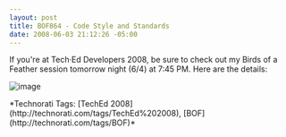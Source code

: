 ```yaml
---
layout: post
title: BOF864 - Code Style and Standards
date: 2008-06-03 21:12:26 -05:00
---
```


If you're at Tech·Ed Developers 2008, be sure to check out my Birds of a Feather session tomorrow night (6/4) at 7:45 PM. Here are the details:

![image](http://gwb.blob.core.windows.net/sdorman/WindowsLiveWriter/BirdsofaFeathersessionCodeStyleandStanda_F769/image_thumb.png)
  <div class="wlWriterSmartContent" id="scid:0767317B-992E-4b12-91E0-4F059A8CECA8:3d4dbcd5-7a53-467f-a965-587159fc14f8" style="padding-right: 0px; display: inline; padding-left: 0px; padding-bottom: 0px; margin: 0px; padding-top: 0px">*Technorati Tags: [TechEd 2008](http://technorati.com/tags/TechEd%202008), [BOF](http://technorati.com/tags/BOF)*</div>

